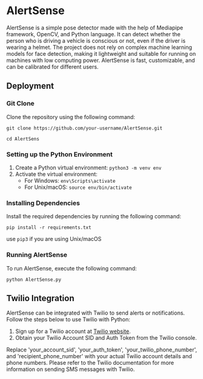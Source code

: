 # AlertSense

AlertSense is a simple pose detector made with the help of Mediapipe framework, OpenCV, and Python language. 
It can detect whether the person who is driving a vehicle is conscious or not, even if the driver is wearing a helmet. 
The project does not rely on complex machine learning models for face detection, making it lightweight and suitable for running on machines with low computing power.
AlertSense is fast, customizable, and can be calibrated for different users.

## Deployment
### Git Clone
Clone the repository using the following command:

`git clone https://github.com/your-username/AlertSense.git`
 
 `cd AlertSens`

### Setting up the Python Environment
1. Create a Python virtual environment: `python3 -m venv env`
2. Activate the virtual environment:
   - For Windows: `env\Scripts\activate`
   - For Unix/macOS: `source env/bin/activate`

### Installing Dependencies
Install the required dependencies by running the following command:

`pip install -r requirements.txt`

use `pip3` if you are using Unix/macOS
### Running AlertSense
To run AlertSense, execute the following command:

`python AlertSense.py`

## Twilio Integration

AlertSense can be integrated with Twilio to send alerts or notifications. Follow the steps below to use Twilio with Python:

1. Sign up for a Twilio account at [Twilio website](https://www.twilio.com).
2. Obtain your Twilio Account SID and Auth Token from the Twilio console.

Replace 'your_account_sid', 'your_auth_token', 'your_twilio_phone_number', and 'recipient_phone_number' with 
your actual Twilio account details and phone numbers.
Please refer to the Twilio documentation for more information on sending SMS messages with Twilio.
